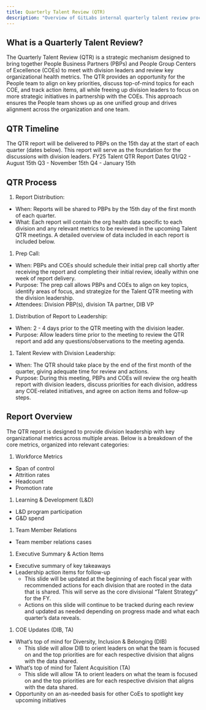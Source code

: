 ```yaml
---
title: Quarterly Talent Review (QTR)
description: "Overview of GitLabs internal quarterly talent review process."
---
```

<!-- markdownlint-disable MD051 -->
## What is a Quarterly Talent Review?

The Quarterly Talent Review (QTR) is a strategic mechanism designed to bring together People Business Partners (PBPs) and People Group Centers of Excellence (COEs) to meet with division leaders and review key organizational health metrics.
The QTR provides an opportunity for the People team to align on key priorities, discuss top-of-mind topics for each COE, and track action items, all while freeing up division leaders to focus on more strategic initiatives in partnership with the COEs. This approach ensures the People team shows up as one unified group and drives alignment across the organization and one team.

## QTR Timeline

The QTR report will be delivered to PBPs on the 15th day at the start of each quarter (dates below). This report will serve as the foundation for the discussions with division leaders.
FY25 Talent QTR Report Dates
Q1/Q2 - August 15th 
Q3 - November 15th 
Q4 - January 15th

## QTR Process

1. Report Distribution:
  * When: Reports will be shared to PBPs by the 15th day of the first month of each quarter.
  * What: Each report will contain the org health data specific to each division and any relevant metrics to be reviewed in the upcoming Talent QTR meetings. A detailed overview of data included in each report is included below.
1. Prep Call:
  * When: PBPs and COEs should schedule their initial prep call shortly after receiving the report and completing their initial review, ideally within one week of report delivery.
  * Purpose: The prep call allows PBPs and COEs to align on key topics, identify areas of focus, and strategize for the Talent QTR meeting with the division leadership.
  * Attendees: Division PBP(s), division TA partner, DIB VP 
1. Distribution of Report to Leadership:
  * When: 2 - 4 days prior to the QTR meeting with the division leader.
  * Purpose: Allow leaders time prior to the meeting to review the QTR report and add any questions/observations to the meeting agenda. 
1. Talent Review with Division Leadership:
  * When: The QTR should take place by the end of the first month of the quarter, giving adequate time for review and actions.
  * Purpose: During this meeting, PBPs and COEs will review the org health report with division leaders, discuss priorities for each division, address any COE-related initiatives, and agree on action items and follow-up steps.

## Report Overview

The QTR report is designed to provide division leadership with key organizational metrics across multiple areas. Below is a breakdown of the core metrics, organized into relevant categories:
1. Workforce Metrics
  - Span of control
  - Attrition rates
  - Headcount
  - Promotion rate
1. Learning & Development (L&D)
  - L&D program participation
  - G&D spend
1. Team Member Relations
  - Team member relations cases
1. Executive Summary & Action Items
  - Executive summary of key takeaways
  - Leadership action items for follow-up 
    - This slide will be updated at the beginning of each fiscal year with recommended actions for each division that are rooted in the data that is shared. This will serve as the core divisional “Talent Strategy” for the FY. 
    - Actions on this slide will continue to be tracked during each review and updated as needed depending on progress made and what each quarter’s data reveals. 
1. COE Updates (DIB, TA)
  - What’s top of mind for Diversity, Inclusion & Belonging (DIB)
    - This slide will allow DIB to orient leaders on what the team is focused on and the top priorities are for each respective division that aligns with the data shared. 
  - What’s top of mind for Talent Acquisition (TA) 
    - This slide will allow TA to orient leaders on what the team is focused on and the top priorities are for each respective division that aligns with the data shared. 
  - Opportunity on an as-needed basis for other CoEs to spotlight key upcoming initiatives

  
